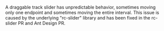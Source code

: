 A draggable track slider has unpredictable behavior, sometimes moving only one endpoint and sometimes moving the entire interval. This issue is caused by the underlying "rc-slider" library and has been fixed in the rc-slider PR and Ant Design PR.
